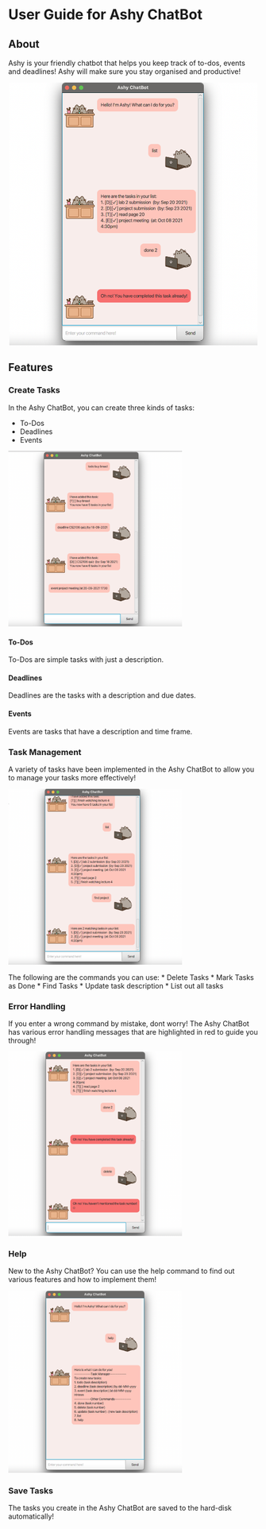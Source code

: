 # User Guide for Ashy ChatBot

## About
Ashy is your friendly chatbot that helps you keep track of to-dos, events and deadlines! Ashy will make sure you stay organised and productive! 
<p style="text-align: center"> <img  width="500" src="Ui.png"/></p>

## Features 

### Create Tasks
In the Ashy ChatBot, you can create three kinds of tasks: 
* To-Dos
* Deadlines 
* Events
<p> <img width="350" src="TaskCreation.png"/></p>

#### To-Dos
To-Dos are simple tasks with just a description.
#### Deadlines
Deadlines are the tasks with a description and due dates.
#### Events 
Events are tasks that have a description and time frame.

### Task Management 
A variety of tasks have been implemented in the Ashy ChatBot to allow you to manage your tasks more effectively! 
<p> <img width="350" src="TaskManagment.png"/></p>
The following are the commands you can use: 
* Delete Tasks
* Mark Tasks as Done
* Find Tasks
* Update task description
* List out all tasks 

### Error Handling
If you enter a wrong command by mistake, dont worry! The Ashy ChatBot has various error handling messages that are highlighted in red to guide you through!
<p> <img width="350" src="ErrorHandling.png"/></p>

### Help
New to the Ashy ChatBot? You can use the help command to find out various features and how to implement them! 
<p> <img width="350" src="Help.png"/></p>

### Save Tasks 
The tasks you create in the Ashy ChatBot are saved to the hard-disk automatically! 





